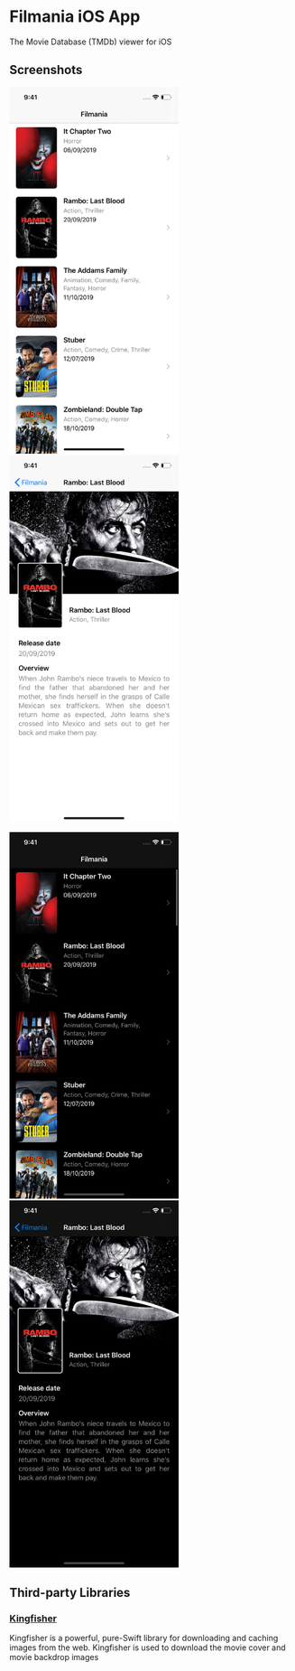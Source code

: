 # Filmania iOS App

The Movie Database (TMDb) viewer for iOS


## Screenshots

<p>
  <img width="300px" src="https://raw.githubusercontent.com/froesmatheus/filmania-ios-app/development/screenshots/screenshot1-light.png">
  <img width="300px" src="https://raw.githubusercontent.com/froesmatheus/filmania-ios-app/development/screenshots/screenshot2-light.png">
</p>

<p>
  <img width="300px" src="https://raw.githubusercontent.com/froesmatheus/filmania-ios-app/development/screenshots/screenshot1-dark.png">
  <img width="300px" src="https://raw.githubusercontent.com/froesmatheus/filmania-ios-app/development/screenshots/screenshot2-dark.png">
</p>

## Third-party Libraries

### [Kingfisher](https://github.com/onevcat/Kingfisher)

Kingfisher is a powerful, pure-Swift library for downloading and caching images from the web. Kingfisher is used to download the movie cover and movie backdrop images
